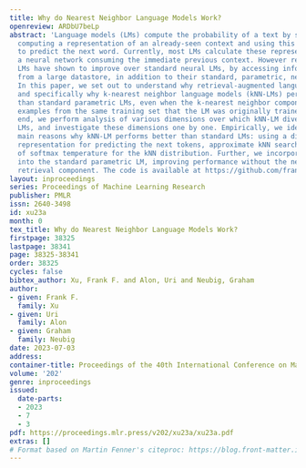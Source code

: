 ```yaml
---
title: Why do Nearest Neighbor Language Models Work?
openreview: ARDbU7beLp
abstract: 'Language models (LMs) compute the probability of a text by sequentially
  computing a representation of an already-seen context and using this representation
  to predict the next word. Currently, most LMs calculate these representations through
  a neural network consuming the immediate previous context. However recently, retrieval-augmented
  LMs have shown to improve over standard neural LMs, by accessing information retrieved
  from a large datastore, in addition to their standard, parametric, next-word prediction.
  In this paper, we set out to understand why retrieval-augmented language models,
  and specifically why k-nearest neighbor language models (kNN-LMs) perform better
  than standard parametric LMs, even when the k-nearest neighbor component retrieves
  examples from the same training set that the LM was originally trained on. To this
  end, we perform analysis of various dimensions over which kNN-LM diverges from standard
  LMs, and investigate these dimensions one by one. Empirically, we identify three
  main reasons why kNN-LM performs better than standard LMs: using a different input
  representation for predicting the next tokens, approximate kNN search, and the importance
  of softmax temperature for the kNN distribution. Further, we incorporate some insights
  into the standard parametric LM, improving performance without the need for an explicit
  retrieval component. The code is available at https://github.com/frankxu2004/knnlm-why.'
layout: inproceedings
series: Proceedings of Machine Learning Research
publisher: PMLR
issn: 2640-3498
id: xu23a
month: 0
tex_title: Why do Nearest Neighbor Language Models Work?
firstpage: 38325
lastpage: 38341
page: 38325-38341
order: 38325
cycles: false
bibtex_author: Xu, Frank F. and Alon, Uri and Neubig, Graham
author:
- given: Frank F.
  family: Xu
- given: Uri
  family: Alon
- given: Graham
  family: Neubig
date: 2023-07-03
address: 
container-title: Proceedings of the 40th International Conference on Machine Learning
volume: '202'
genre: inproceedings
issued:
  date-parts:
  - 2023
  - 7
  - 3
pdf: https://proceedings.mlr.press/v202/xu23a/xu23a.pdf
extras: []
# Format based on Martin Fenner's citeproc: https://blog.front-matter.io/posts/citeproc-yaml-for-bibliographies/
---
```

